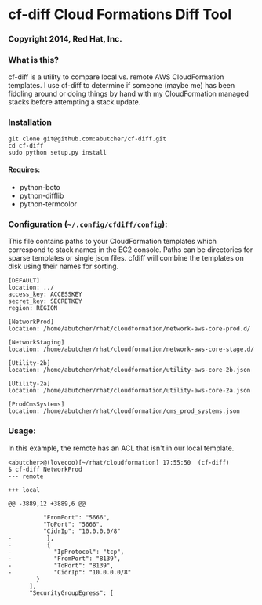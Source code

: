 # cf-diff Cloud Formations Diff Tool
### Copyright 2014, Red Hat, Inc.

### What is this?

cf-diff is a utility to compare local vs. remote AWS CloudFormation
templates. I use cf-diff to determine if someone (maybe me) has been
fiddling around or doing things by hand with my CloudFormation managed
stacks before attempting a stack update.

### Installation

```
git clone git@github.com:abutcher/cf-diff.git
cd cf-diff
sudo python setup.py install
```

#### Requires:

* python-boto
* python-difflib
* python-termcolor

### Configuration (`~/.config/cfdiff/config`):

This file contains paths to your CloudFormation templates which
correspond to stack names in the EC2 console. Paths can be directories
for sparse templates or single json files. cfdiff will combine the
templates on disk using their names for sorting.

```
[DEFAULT]
location: ../
access_key: ACCESSKEY
secret_key: SECRETKEY
region: REGION

[NetworkProd]
location: /home/abutcher/rhat/cloudformation/network-aws-core-prod.d/

[NetworkStaging]
location: /home/abutcher/rhat/cloudformation/network-aws-core-stage.d/

[Utility-2b]
location: /home/abutcher/rhat/cloudformation/utility-aws-core-2b.json

[Utility-2a]
location: /home/abutcher/rhat/cloudformation/utility-aws-core-2a.json

[ProdCmsSystems]
location: /home/abutcher/rhat/cloudformation/cms_prod_systems.json
```

### Usage:

In this example, the remote has an ACL that isn't in our local
template.

```
<abutcher>@(lovecoo)[~/rhat/cloudformation] 17:55:50  (cf-diff) 
$ cf-diff NetworkProd
--- remote

+++ local

@@ -3889,12 +3889,6 @@

		  "FromPort": "5666",
		  "ToPort": "5666",
		  "CidrIp": "10.0.0.0/8"
-          },
-          {
-            "IpProtocol": "tcp",
-            "FromPort": "8139",
-            "ToPort": "8139",
-            "CidrIp": "10.0.0.0/8"
		}
	  ],
	  "SecurityGroupEgress": [
```
